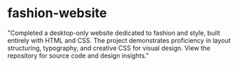 # fashion-website
"Completed a desktop-only website dedicated to fashion and style, built entirely with HTML and CSS. The project demonstrates proficiency in layout structuring, typography, and creative CSS for visual design. View the repository for source code and design insights."
